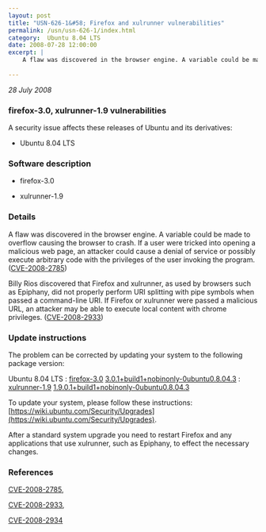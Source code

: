 ```yaml
---
layout: post
title: "USN-626-1&#58; Firefox and xulrunner vulnerabilities"
permalink: /usn/usn-626-1/index.html
category:  Ubuntu 8.04 LTS
date: 2008-07-28 12:00:00
excerpt: |
    A flaw was discovered in the browser engine. A variable could be made to overflow causing the browser to crash. If a user were tricked into opening a malicious web page, an attacker could cause a denial of service or possibly execute arbitrary code with the privileges of the user invoking the program. ([CVE-2008-2785](http://people.ubuntu.com/~ubuntu-security/cve/CVE-2008-2785))
    
--- 
```

 
 

*28 July 2008*

### firefox-3.0, xulrunner-1.9 vulnerabilities

A security issue affects these releases of Ubuntu and its derivatives:

* Ubuntu 8.04 LTS

### Software description

* firefox-3.0 

* xulrunner-1.9 

### Details

A flaw was discovered in the browser engine. A variable could be made to overflow causing the browser to crash. If a user were tricked into opening a malicious web page, an attacker could cause a denial of service or possibly execute arbitrary code with the privileges of the user invoking the program. ([CVE-2008-2785](http://people.ubuntu.com/~ubuntu-security/cve/CVE-2008-2785))

Billy Rios discovered that Firefox and xulrunner, as used by browsers such as Epiphany, did not properly perform URI splitting with pipe symbols when passed a command-line URI. If Firefox or xulrunner were passed a malicious URL, an attacker may be able to execute local content with chrome privileges. ([CVE-2008-2933](http://people.ubuntu.com/~ubuntu-security/cve/CVE-2008-2933)) 

### Update instructions

The problem can be corrected by updating your system to the following package version:

Ubuntu 8.04 LTS
 : [firefox-3.0](https://launchpad.net/ubuntu/+source/firefox-3.0) <span> [3.0.1+build1+nobinonly-0ubuntu0.8.04.3](https://launchpad.net/ubuntu/+source/firefox-3.0/3.0.1+build1+nobinonly-0ubuntu0.8.04.3) </span> 
 : [xulrunner-1.9](https://launchpad.net/ubuntu/+source/xulrunner-1.9) <span> [1.9.0.1+build1+nobinonly-0ubuntu0.8.04.3](https://launchpad.net/ubuntu/+source/xulrunner-1.9/1.9.0.1+build1+nobinonly-0ubuntu0.8.04.3) </span> 

To update your system, please follow these instructions: [https://wiki.ubuntu.com/Security/Upgrades](https://wiki.ubuntu.com/Security/Upgrades).

After a standard system upgrade you need to restart Firefox and any applications that use xulrunner, such as Epiphany, to effect the necessary changes. 

### References

 
 [CVE-2008-2785](http://people.ubuntu.com/~ubuntu-security/cve/CVE-2008-2785), 

 [CVE-2008-2933](http://people.ubuntu.com/~ubuntu-security/cve/CVE-2008-2933), 

 [CVE-2008-2934](http://people.ubuntu.com/~ubuntu-security/cve/CVE-2008-2934)
 

